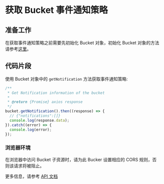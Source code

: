 # 获取 Bucket 事件通知策略

## 准备工作

在获取事件通知策略之前需要先初始化 Bucket 对象，初始化 Bucket 对象的方法请参考[这里](./initialize_config_and_qingstor_zh-CN.md)。

## 代码片段

使用 Bucket 对象中的 `getNotification` 方法获取事件通知策略:

```javascript
/**
 * Get Notification information of the bucket
 *
 * @return {Promise} axios response
 */
bucket.getNotification().then((response) => {
  // {"notifications":[]}
  console.log(response.data);
}).catch((error) => {
  console.log(error);
});
```

### 浏览器环境
在浏览器中访问 Bucket 子资源时，请为此 Bucker 设置相应的 CORS 规则，否则该请求将被阻止。

更多信息，请参考 [API 文档](https://docsv3.qingcloud.com/storage/object-storage/api/bucket/notification/get_notification/)
